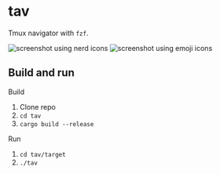 # tav

Tmux navigator with `fzf`.

![screenshot using nerd icons](asset/nerd.png)
![screenshot using emoji icons](asset/emoji.png)

## Build and run
Build
1. Clone repo
2. `cd tav`
3. `cargo build --release`

Run
1. `cd tav/target`
2. `./tav`
